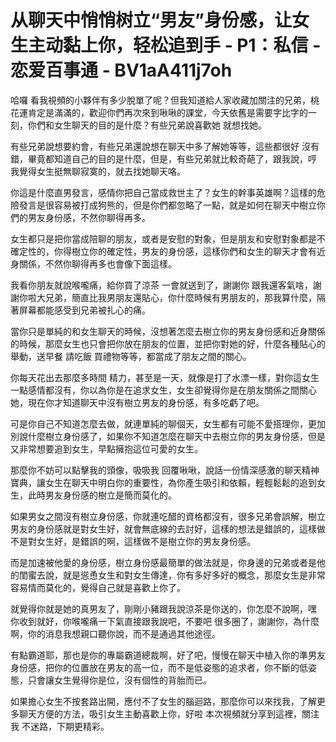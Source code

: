 # 从聊天中悄悄树立“男友”身份感，让女生主动黏上你，轻松追到手 - P1：私信 - 恋爱百事通 - BV1aA411j7oh

哈囉 看我視頻的小夥伴有多少脫單了呢？但我知道給人家收藏加關注的兄弟，桃花運肯定是滿滿的，歡迎你們再次來到啾啾的課堂，今天依舊是需要字比字的一刻，你們和女生聊天的目的是什麼？有些兄弟說喜歡她 就想找她。

有些兄弟說想要約會，有些兄弟還說想在聊天中多了解她等等，這些都很好 沒有錯，畢竟都知道自己的目的是什麼，但是，有些兄弟就比較奇葩了，跟我說，哼 我覺得女生挺無聊寂寞的，就去找她聊天咯。

你這是什麼直男發言，感情你把自己當成救世主了？女生的幹事英雄啊？這樣的危險發言是很容易被打成狗熊的，但是你們都忽略了一點，就是如何在聊天中樹立你們的男友身份感，不然你聊得再多。

女生都只是把你當成陪聊的朋友，或者是安慰的對象，但是朋友和安慰對象都是不確定性的，你得樹立你的確定性，男友的身份感，這樣你們和女生的聊天才會有近身關係，不然你聊得再多也會像下面這樣。

我看你朋友就說喉嚨痛，給你買了涼茶 一會就送到了，謝謝你 跟我還客氣啥，謝謝你啦大兄弟，簡直比我男朋友還貼心，你什麼時候有男朋友的，那我算什麼，隔著屏幕都能感受到兄弟被扎心的痛。

當你只是單純的和女生聊天的時候，沒想著怎麼去樹立你的男友身份感和近身關係的時候，那麼女生也只會把你放在朋友的位置，並把你對她的好，什麼各種貼心的舉動，送早餐 請吃飯 買禮物等等，都當成了朋友之間的關心。

你每天花出去那麼多時間 精力，甚至是一天，就像是打了水漂一樣，對你這女生一點感情都沒有，你以為你是在追求女生，女生卻覺得你是在朋友關係之間關心她，現在你才知道聊天中沒有樹立男友的身份感，有多吃虧了吧。

可是你自己不知道怎麼去做，就連單純的聊個天，女生都有可能不愛搭理你，更加別說什麼樹立身份感了，如果你不知道怎麼在聊天中去樹立你的男友身份感，但是又非常想要追到女生，早點擁抱這位可愛的女生。

那麼你不妨可以點擊我的頭像，吸吸我 回覆啾啾，說話一份情深感激的聊天精神寶典，讓女生在聊天中明白你的重要性，為你產生吸引和依賴，輕輕鬆鬆的追到女生，此時男友身份感的樹立是簡而莫化的。

如果男女之間沒有樹立身份感，你就連吃醋的資格都沒有，很多兄弟會誤解，樹立男友的身份感就是對女生好，就會無底線的去討好，這樣的想法是錯誤的，這樣做不是對女生好，是錯誤的啊，這樣做不是樹立你的男友身份感。

而是加速被他愛的身份感，樹立身份感最簡單的做法就是，你身邊的兄弟或者是他的閨蜜去說，就是慫恿女生和對女生傳達，你有多好多好的概念，那麼女生是非常容易情而莫化的，覺得自己就是喜歡上你了。

就覺得你就是她的真男友了，剛剛小豬跟我說涼茶是你送的，你怎麼不說啊，嘿 你收到就好，你喉嚨痛一下氣直接跟我說吧，不要吧 很多圈了，謝謝你，為什麼啊，你的消息我想親口聽你說，而不是通過其他途徑。

有點霸道耶，那也是你的專屬霸道總裁啊，好了吧，慢慢在聊天中植入你的準男友身份感，把你的位置放在男友的高一位，而不是低姿態的追求者，你不斷的低姿態，只會讓女生覺得你是位，沒有個性的背胎而已。

如果擔心女生不按套路出開，應付不了女生的腦迴路，那麼你可以來找我，了解更多聊天方便的方法，吸引女生主動喜歡上你，好啦 本次視頻就分享到這裡，關注我 不迷路，下期更精彩。


